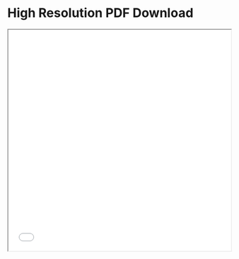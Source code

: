 
<html>
  <head>
    <title>BLM Atifa Power Matrix</title>
  </head>
  <body>
    <h1>High Resolution PDF Download</h1>
    <iframe src="BLM Antifa Power Matrix Final.pdf" width="100%" height="500px">
    </iframe>
  </body>
</html>
